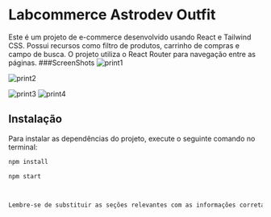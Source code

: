 # Labcommerce Astrodev Outfit

Este é um projeto de e-commerce desenvolvido usando React e Tailwind CSS. Possui recursos como filtro de produtos, carrinho de compras e campo de busca. O projeto utiliza o React Router para navegação entre as páginas.
###ScreenShots
![print1](https://github.com/joaohgs78/ProjetoEcommerce-React-Tailwind/assets/102187505/48a871e4-5002-4dbe-861e-d088f900bf9b)

![print2](https://github.com/joaohgs78/ProjetoEcommerce-React-Tailwind/assets/102187505/822d98ee-01b0-46d4-881d-958a550822c1)

![print3](https://github.com/joaohgs78/ProjetoEcommerce-React-Tailwind/assets/102187505/3084f5f1-bf7f-4d45-bc7c-89959f0ba784)
![print4](https://github.com/joaohgs78/ProjetoEcommerce-React-Tailwind/assets/102187505/57e67d26-157b-4246-8fff-4fc82cc28de2)

## Instalação


Para instalar as dependências do projeto, execute o seguinte comando no terminal:

```bash
npm install

npm start



Lembre-se de substituir as seções relevantes com as informações corretas do seu projeto. Espero que isso te ajude!
